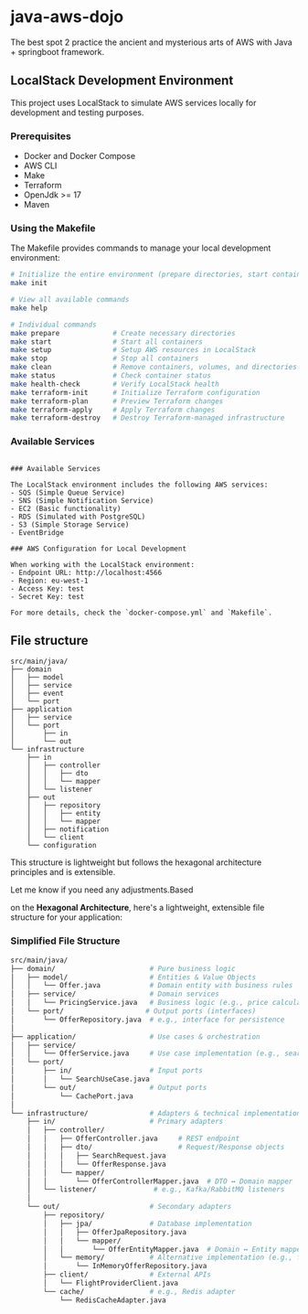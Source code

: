 # java-aws-dojo
The best spot 2 practice the ancient and mysterious arts of AWS with Java + springboot framework.

## LocalStack Development Environment

This project uses LocalStack to simulate AWS services locally for development and testing purposes.

### Prerequisites

- Docker and Docker Compose
- AWS CLI
- Make
- Terraform
- OpenJdk >= 17
- Maven

### Using the Makefile

The Makefile provides commands to manage your local development environment:

```bash
# Initialize the entire environment (prepare directories, start containers, configure AWS CLI, NO infra deployed)
make init

# View all available commands
make help

# Individual commands
make prepare             # Create necessary directories
make start               # Start all containers
make setup               # Setup AWS resources in LocalStack
make stop                # Stop all containers
make clean               # Remove containers, volumes, and directories
make status              # Check container status
make health-check        # Verify LocalStack health
make terraform-init      # Initialize Terraform configuration
make terraform-plan      # Preview Terraform changes
make terraform-apply     # Apply Terraform changes
make terraform-destroy   # Destroy Terraform-managed infrastructure
```

### Available Services
```

### Available Services

The LocalStack environment includes the following AWS services:
- SQS (Simple Queue Service)
- SNS (Simple Notification Service)
- EC2 (Basic functionality)
- RDS (Simulated with PostgreSQL)
- S3 (Simple Storage Service)
- EventBridge

### AWS Configuration for Local Development

When working with the LocalStack environment:
- Endpoint URL: http://localhost:4566
- Region: eu-west-1
- Access Key: test
- Secret Key: test

For more details, check the `docker-compose.yml` and `Makefile`.
```
## File structure

```
src/main/java/
├── domain
│   ├── model
│   ├── service
│   ├── event
│   └── port
├── application
│   ├── service
│   └── port
│       ├── in
│       └── out
└── infrastructure
    ├── in
    │   ├── controller
    │   │   ├── dto
    │   │   └── mapper
    │   └── listener
    ├── out
    │   ├── repository
    │   │   ├── entity
    │   │   └── mapper
    │   ├── notification
    │   └── client
    └── configuration

  ```

 This structure is lightweight but follows the hexagonal architecture principles and is extensible.

 Let me know if you need any adjustments.Based</div>
          </details>

 on the **Hexagonal Architecture**, here's a lightweight, extensible file structure for your application:

### Simplified File Structure
```bash
src/main/java/
├── domain/                       # Pure business logic
│   ├── model/                    # Entities & Value Objects
│   │   └── Offer.java            # Domain entity with business rules
│   ├── service/                  # Domain services
│   │   └── PricingService.java   # Business logic (e.g., price calculations)
│   └── port/                    # Output ports (interfaces)
│       └── OfferRepository.java  # e.g., interface for persistence
│
├── application/                  # Use cases & orchestration
│   ├── service/                 
│   │   └── OfferService.java     # Use case implementation (e.g., searchOffers)
│   └── port/
│       ├── in/                   # Input ports
│       │   └── SearchUseCase.java
│       └── out/                  # Output ports
│           └── CachePort.java
│
└── infrastructure/               # Adapters & technical implementation
    ├── in/                       # Primary adapters
    │   ├── controller/
    │   │   ├── OfferController.java     # REST endpoint
    │   │   ├── dto/                     # Request/Response objects
    │   │   │   ├── SearchRequest.java
    │   │   │   └── OfferResponse.java
    │   │   └── mapper/
    │   │       └── OfferControllerMapper.java  # DTO ↔ Domain mapper
    │   └── listener/              # e.g., Kafka/RabbitMQ listeners
    │
    └── out/                      # Secondary adapters
        ├── repository/
        │   ├── jpa/              # Database implementation
        │   │   ├── OfferJpaRepository.java
        │   │   └── mapper/
        │   │       └── OfferEntityMapper.java  # Domain ↔ Entity mapper
        │   └── memory/           # Alternative implementation (e.g., for tests)
        │       └── InMemoryOfferRepository.java
        ├── client/               # External APIs
        │   └── FlightProviderClient.java 
        └── cache/                # e.g., Redis adapter
            └── RedisCacheAdapter.java
